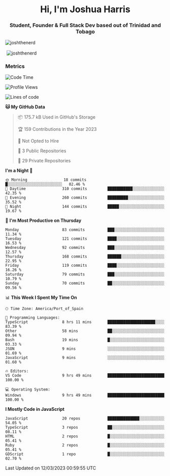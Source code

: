 <h1 align="center">Hi, I'm Joshua Harris</h1>
<h3 align="center">Student, Founder & Full Stack Dev based out of Trinidad and Tobago</h3>

<p align="left"> <img src="https://komarev.com/ghpvc/?username=JoshTheDeveloperr" alt="joshthenerd" /> </p>

<p>&nbsp;<img align="center" src="https://github-readme-stats.vercel.app/api?username=JoshTheDeveloperr&show_icons=true&count_private=true" alt="joshthenerd" /></p>

### Metrics

<!--START_SECTION:waka-->
![Code Time](http://img.shields.io/badge/Code%20Time-206%20hrs%2039%20mins-blue)

![Profile Views](http://img.shields.io/badge/Profile%20Views-1-blue)

![Lines of code](https://img.shields.io/badge/From%20Hello%20World%20I%27ve%20Written-3.0%20million%20lines%20of%20code-blue)

**🐱 My GitHub Data** 

> 📦 175.7 kB Used in GitHub's Storage 
 > 
> 🏆 159 Contributions in the Year 2023
 > 
> 🚫 Not Opted to Hire
 > 
> 📜 3 Public Repositories 
 > 
> 🔑 29 Private Repositories 
 > 
**I'm a Night 🦉** 

```text
🌞 Morning                18 commits          █░░░░░░░░░░░░░░░░░░░░░░░░   02.46 % 
🌆 Daytime                310 commits         ███████████░░░░░░░░░░░░░░   42.35 % 
🌃 Evening                260 commits         █████████░░░░░░░░░░░░░░░░   35.52 % 
🌙 Night                  144 commits         █████░░░░░░░░░░░░░░░░░░░░   19.67 % 
```
📅 **I'm Most Productive on Thursday** 

```text
Monday                   83 commits          ███░░░░░░░░░░░░░░░░░░░░░░   11.34 % 
Tuesday                  121 commits         ████░░░░░░░░░░░░░░░░░░░░░   16.53 % 
Wednesday                92 commits          ███░░░░░░░░░░░░░░░░░░░░░░   12.57 % 
Thursday                 168 commits         ██████░░░░░░░░░░░░░░░░░░░   22.95 % 
Friday                   119 commits         ████░░░░░░░░░░░░░░░░░░░░░   16.26 % 
Saturday                 79 commits          ███░░░░░░░░░░░░░░░░░░░░░░   10.79 % 
Sunday                   70 commits          ██░░░░░░░░░░░░░░░░░░░░░░░   09.56 % 
```


📊 **This Week I Spent My Time On** 

```text
🕑︎ Time Zone: America/Port_of_Spain

💬 Programming Languages: 
TypeScript               8 hrs 11 mins       █████████████████████░░░░   83.39 % 
Other                    58 mins             ██░░░░░░░░░░░░░░░░░░░░░░░   09.94 % 
Bash                     19 mins             █░░░░░░░░░░░░░░░░░░░░░░░░   03.33 % 
JSON                     9 mins              ░░░░░░░░░░░░░░░░░░░░░░░░░   01.69 % 
JavaScript               9 mins              ░░░░░░░░░░░░░░░░░░░░░░░░░   01.60 % 

🔥 Editors: 
VS Code                  9 hrs 49 mins       █████████████████████████   100.00 % 

💻 Operating System: 
Windows                  9 hrs 49 mins       █████████████████████████   100.00 % 
```

**I Mostly Code in JavaScript** 

```text
JavaScript               20 repos            ██████████████░░░░░░░░░░░   54.05 % 
TypeScript               3 repos             ██░░░░░░░░░░░░░░░░░░░░░░░   08.11 % 
HTML                     2 repos             █░░░░░░░░░░░░░░░░░░░░░░░░   05.41 % 
Ruby                     2 repos             █░░░░░░░░░░░░░░░░░░░░░░░░   05.41 % 
GDScript                 1 repo              █░░░░░░░░░░░░░░░░░░░░░░░░   02.70 % 
```




 Last Updated on 12/03/2023 00:59:55 UTC
<!--END_SECTION:waka-->
